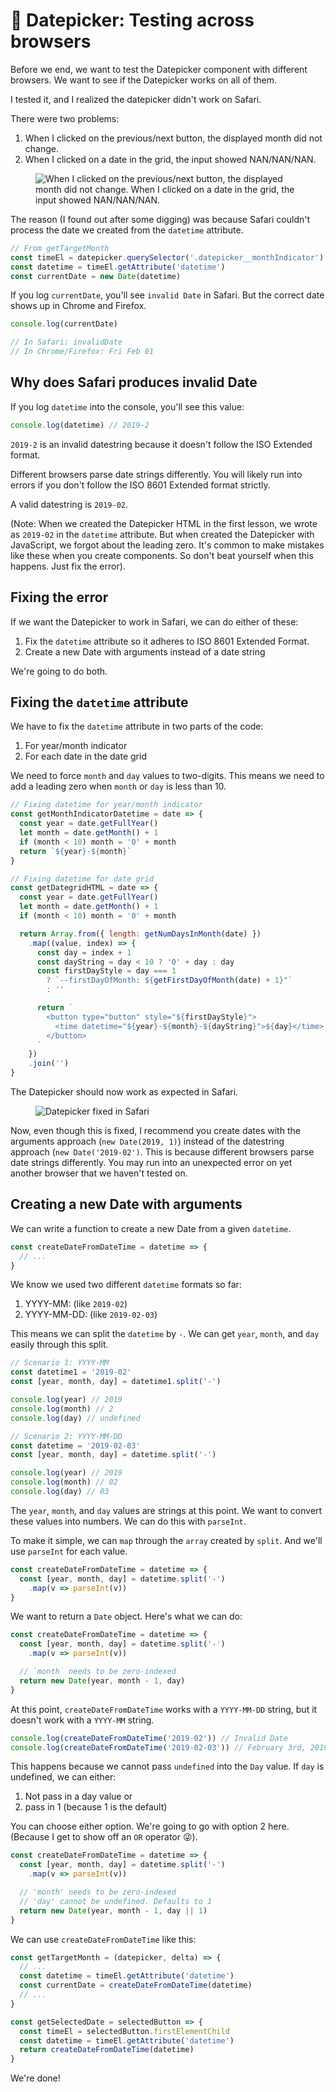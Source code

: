 # 🔨 Datepicker: Testing across browsers

Before we end, we want to test the Datepicker component with different browsers. We want to see if the Datepicker works on all of them. 

I tested it, and I realized the datepicker didn't work on Safari. 

There were two problems: 

1. When I clicked on the previous/next button, the displayed month did not change. 
2. When I clicked on a date in the grid, the input showed NAN/NAN/NAN.

<figure><img src="../../images/components/datepicker/browsertest/safari-error.gif" alt="When I clicked on the previous/next button, the displayed month did not change. When I clicked on a date in the grid, the input showed NAN/NAN/NAN."></figure>

The reason (I found out after some digging) was because Safari couldn't process the date we created from the `datetime` attribute. 

```js
// From getTargetMonth
const timeEl = datepicker.querySelector('.datepicker__monthIndicator').firstElementChild
const datetime = timeEl.getAttribute('datetime')
const currentDate = new Date(datetime)
```

If you log `currentDate`, you'll see `invalid Date` in Safari. But the correct date shows up in Chrome and Firefox. 

```js
console.log(currentDate) 

// In Safari: invalidDate
// In Chrome/Firefox: Fri Feb 01
```

## Why does Safari produces invalid Date

If you log `datetime` into the console, you'll see this value: 

```js
console.log(datetime) // 2019-2
```

`2019-2` is an invalid datestring because it doesn't follow the ISO Extended format. 

Different browsers parse date strings differently. You will likely run into errors if you don't follow the ISO 8601 Extended format strictly. 

A valid datestring is `2019-02`. 

(Note: When we created the Datepicker HTML in the first lesson, we wrote as `2019-02` in the `datetime` attribute. But when created the Datepicker with JavaScript, we forgot about the leading zero. It's common to make mistakes like these when you create components. So don't beat yourself when this happens. Just fix the error). 

## Fixing the error

If we want the Datepicker to work in Safari, we can do either of these: 

1. Fix the `datetime` attribute so it adheres to ISO 8601 Extended Format. 
2. Create a new Date with arguments instead of a date string

We're going to do both. 

## Fixing the `datetime` attribute

We have to fix the `datetime` attribute in two parts of the code: 

1. For year/month indicator 
2. For each date in the date grid

We need to force `month` and `day` values to two-digits. This means we need to add a leading zero when `month` or `day` is less than 10. 

```js
// Fixing datetime for year/month indicator
const getMonthIndicatorDatetime = date => {
  const year = date.getFullYear()
  let month = date.getMonth() + 1
  if (month < 10) month = '0' + month
  return `${year}-${month}`
}
```

```js
// Fixing datetime for date grid
const getDategridHTML = date => {
  const year = date.getFullYear()
  let month = date.getMonth() + 1
  if (month < 10) month = '0' + month

  return Array.from({ length: getNumDaysInMonth(date) })
    .map((value, index) => {
      const day = index + 1
      const dayString = day < 10 ? '0' + day : day
      const firstDayStyle = day === 1
        ? `--firstDayOfMonth: ${getFirstDayOfMonth(date) + 1}"`
        : ''

      return `
        <button type="button" style="${firstDayStyle}">
          <time datetime="${year}-${month}-${dayString}">${day}</time>
        </button>
      `
    })
    .join('')
}
```

The Datepicker should now work as expected in Safari. 

<figure><img src="../../images/components/datepicker/browsertest/safari-fixed.gif" alt="Datepicker fixed in Safari"></figure>

Now, even though this is fixed, I recommend you create dates with the arguments approach (`new Date(2019, 1)`) instead of the datestring approach (`new Date('2019-02')`. This is because different browsers parse date strings differently. You may run into an unexpected error on yet another browser that we haven't tested on. 

## Creating a new Date with arguments

We can write a function to create a new Date from a given `datetime`. 

```js
const createDateFromDateTime = datetime => {
  // ...
}
```

We know we used two different `datetime` formats so far: 

1. YYYY-MM: (like `2019-02`)
2. YYYY-MM-DD: (like `2019-02-03`)

This means we can split the `datetime` by `-`. We can get `year`, `month`, and `day` easily through this split. 

```js
// Scenario 1: YYYY-MM
const datetime1 = '2019-02'
const [year, month, day] = datetime1.split('-')

console.log(year) // 2019
console.log(month) // 2
console.log(day) // undefined
```

```js
// Scenario 2: YYYY-MM-DD
const datetime = '2019-02-03'
const [year, month, day] = datetime.split('-')

console.log(year) // 2019
console.log(month) // 02
console.log(day) // 03
```

The `year`, `month`, and `day` values are strings at this point. We want to convert these values into numbers. We can do this with `parseInt`. 

To make it simple, we can `map` through the `array` created by `split`. And we'll use `parseInt` for each value. 

```js
const createDateFromDateTime = datetime => {
  const [year, month, day] = datetime.split('-')
    .map(v => parseInt(v))
}
```

We want to return a `Date` object. Here's what we can do: 

```js
const createDateFromDateTime = datetime => {
  const [year, month, day] = datetime.split('-')
    .map(v => parseInt(v))

  // `month` needs to be zero-indexed
  return new Date(year, month - 1, day)
}
```

At this point, `createDateFromDateTime` works with a `YYYY-MM-DD` string, but it doesn't work with a `YYYY-MM` string. 

```js
console.log(createDateFromDateTime('2019-02')) // Invalid Date
console.log(createDateFromDateTime('2019-02-03')) // February 3rd, 2019
```

This happens because we cannot pass `undefined` into the `Day` value. If `day` is undefined, we can either: 

1. Not pass in a day value or 
2. pass in 1 (because 1 is the default) 

You can choose either option. We're going to go with option 2 here. (Because I get to show off an `OR` operator 😜). 

```js
const createDateFromDateTime = datetime => {
  const [year, month, day] = datetime.split('-')
    .map(v => parseInt(v))

  // 'month' needs to be zero-indexed
  // 'day' cannot be undefined. Defaults to 1
  return new Date(year, month - 1, day || 1)
}
```

We can use `createDateFromDateTime` like this: 

```js
const getTargetMonth = (datepicker, delta) => {
  // ...
  const datetime = timeEl.getAttribute('datetime')
  const currentDate = createDateFromDateTime(datetime)
  // ...
}

const getSelectedDate = selectedButton => {
  const timeEl = selectedButton.firstElementChild
  const datetime = timeEl.getAttribute('datetime')
  return createDateFromDateTime(datetime)
}
```

We're done!